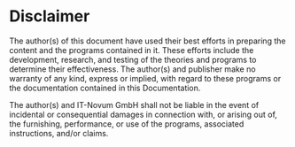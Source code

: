 # Disclaimer

The author(s) of this document have used their best efforts in preparing the content and the programs contained in it. 
These efforts include the development, research, and testing of the theories and programs to determine their effectiveness. 
The author(s) and publisher make no warranty of any kind, express or implied, with regard to these programs or the documentation contained in this Documentation.

The author(s) and IT-Novum GmbH shall not be liable in the event of incidental or consequential damages in connection with, or arising out of, the furnishing, performance, or use of the programs, associated instructions, and/or claims.
